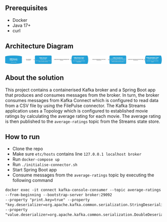## Prerequisites
- Docker
- Java 17+
- curl

## Architecture Diagram

![Alt text](toyota-test-architecture.jpg?raw=true "Architecture Diagram")

## About the solution

This project contains a containerised Kafka broker and a Spring Boot app that produces and consumes messages from the 
broker. In turn, the broker consumes messages from Kafka Connect which is configured to read data from a CSV file by
using the FilePulse connector. The Kafka Streams application uses a Topology which is configured to established movie
ratings by calculating the average rating for each movie. The average rating is then published to the `average-ratings`
topic from the Streams state store.

## How to run
- Clone the repo
- Make sure `etc/hosts` contains line `127.0.0.1 localhost broker`
- Run `docker-compose up`
- Run `./initialise-connector.sh`
- Start Spring Boot app
- Consume messages from the `average-ratings` topic by executing the following command
```
docker exec -it connect kafka-console-consumer --topic average-ratings --from-beginning --bootstrap-server broker:29092 
--property "print.key=true" --property "key.deserializer=org.apache.kafka.common.serialization.StringDeserializer" 
--property "value.deserializer=org.apache.kafka.common.serialization.DoubleDeserializer"
```


